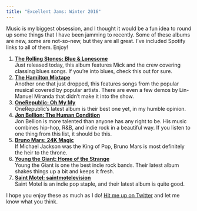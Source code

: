 ```yaml
---
title: "Excellent Jams: Winter 2016"
---
```


Music is my biggest obsession, and I thought it would be a fun idea to round up some things that I have been jamming to recently. Some of these albums are new, some are not-so-new, but they are all great. I’ve included Spotify links to all of them. Enjoy!

1. **[The Rolling Stones: Blue & Lonesome](https://open.spotify.com/album/43TJjpNBfw0qY6E87VeIxX)**    
Just released today, this album features Mick and the crew covering classing blues songs. If you’re into blues, check this out for sure. 
2. **[The Hamilton Mixtape](https://open.spotify.com/album/5AgsHUKFxr5DApRCmulIqJ)**    
Another one that just dropped, this features songs from the popular musical covered by popular artists. There are even a few demos by Lin-Manuel Miranda that didn’t make it into the show. 
3. **[OneRepublic: Oh My My](https://open.spotify.com/album/30Ni9qg2MBeeZXybsMOQ7m)**    
OneRepublic’s latest album is their best one yet, in my humble opinion. 
4. **[Jon Bellion: The Human Condition](https://open.spotify.com/album/2jJReDZqTuAxr4R0ItimZc)**   
Jon Bellion is more talented than anyone has any right to be. His music combines hip-hop, R&B, and indie rock in a beautiful way. If you listen to one thing from this list, it should be this. 
5. **[Bruno Mars: 24K Magic](https://open.spotify.com/album/4PgleR09JVnm3zY1fW3XBA)**   
If Michael Jackson was the King of Pop, Bruno Mars is most definitely the heir to the throne. 
6. **[Young the Giant: Home of the Strange](https://open.spotify.com/album/3PYk8e7eo2t5CA1Y3AvhaG)**    
Young the Giant is one the best indie rock bands. Their latest album shakes things up a bit and keeps it fresh. 
7. **[Saint Motel: saintmotelevision](https://open.spotify.com/album/43URJ507cdoIRy3GJdfxjs)**    
Saint Motel is an indie pop staple, and their latest album is quite good. 

I hope you enjoy these as much as I do! [Hit me up on Twitter](https://twitter.com/chase_mccoy) and let me know what you think. 